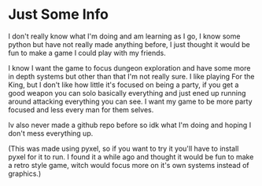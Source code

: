 # Just Some Info
I don't really know what I'm doing and am learning as I go, I know some python but have not really made anything before, I just thought it would be fun to make a game I could play with my friends. 

I know I want the game to focus dungeon exploration and have some more in depth systems but other than that I'm not really sure. I like playing For the King, but I don't like how little it's focused on being a party, if you get a good weapon you can solo basically everything and just ened up running around attacking everything you can see. I want my game to be more party focused and less every man for them selves. 

Iv also never made a github repo before so idk what I'm doing and hoping I don't mess everything up. 

(This was made using pyxel, so if you want to try it you'll have to install pyxel for it to run.
I found it a while ago and thought it would be fun to make a retro style game, witch would focus more on it's own systems instead of graphics.)
